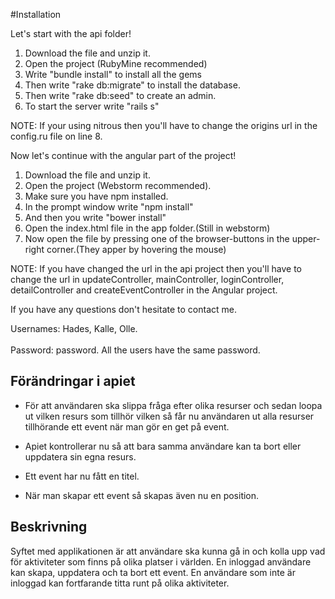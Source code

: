 #Installation

Let's start with the api folder!

1. Download the file and unzip it.
2. Open the project (RubyMine recommended)
3. Write "bundle install" to install all the gems
4. Then write "rake db:migrate" to install the database.
5. Then write "rake db:seed" to create an admin.
6. To start the server write "rails s"

NOTE: If your using nitrous then you'll have to change the origins url in the config.ru file on line 8.

Now let's continue with the angular part of the project!

1. Download the file and unzip it.
2. Open the project (Webstorm recommended).
3. Make sure you have npm installed.
4. In the prompt window write "npm install"
5. And then you write "bower install"
3. Open the index.html file in the app folder.(Still in webstorm)
4. Now open the file by pressing one of the browser-buttons in the upper-right corner.(They apper by hovering the mouse)

NOTE: If you have changed the url in the api project then you'll have to change the url in updateController, mainController, loginController, detailController and createEventController in the Angular project. 

If you have any questions don't hesitate to contact me.

Usernames: Hades, Kalle, Olle.<br></br>
Password: password.
All the users have the same password.

## Förändringar i apiet

* För att användaren ska slippa fråga efter olika resurser och sedan loopa ut vilken resurs som tillhör vilken så får nu användaren ut alla resurser tillhörande ett event när man gör en get på event.

* Apiet kontrollerar nu så att bara samma användare kan ta bort eller uppdatera sin egna resurs.

* Ett event har nu fått en titel.

* När man skapar ett event så skapas även nu en position.

## Beskrivning

Syftet med applikationen är att användare ska kunna gå in och kolla upp vad för aktiviteter som finns på olika platser i världen. En inloggad användare kan skapa, uppdatera och ta bort ett event. En användare som inte är inloggad kan fortfarande titta runt på olika aktiviteter.
